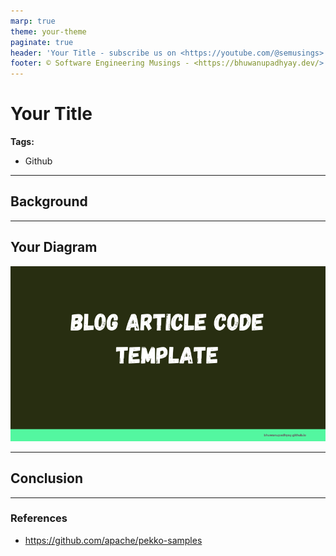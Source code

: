 ```yaml
---
marp: true
theme: your-theme
paginate: true
header: 'Your Title - subscribe us on <https://youtube.com/@semusings>'
footer: © Software Engineering Musings - <https://bhuwanupadhyay.dev/>
---
```


# Your Title

**Tags:**

- Github

---

## Background

---

## Your Diagram

![](etc/marp/assets/design.png)

---

## Conclusion

---

### References

- <https://github.com/apache/pekko-samples>

